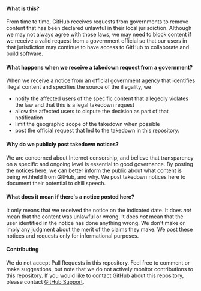 #### What is this?
From time to time, GitHub receives requests from governments to remove content that has been declared unlawful in their local jurisdiction. Although we may not always agree with those laws, we may need to block content if we receive a valid request from a government official so that our users in that jurisdiction may continue to have access to GitHub to collaborate and build software. 

#### What happens when we receive a takedown request from a government?
When we receive a notice from an official government agency that identifies illegal content and specifies the source of the illegality, we
- notify the affected users of the specific content that allegedly violates the law and that this is a legal takedown request
- allow the affected users to dispute the decision as part of that notification
- limit the geographic scope of the takedown when possible
- post the official request that led to the takedown in this repository. 

#### Why do we publicly post takedown notices?
We are concerned about Internet censorship, and believe that transparency on a specific and ongoing level is essential to good governance. By posting the notices here, we can better inform the public about what content is being withheld from GitHub, and why. We post takedown notices here to document their potential to chill speech.

#### What does it mean if there's a notice posted here?
It only means that we received the notice on the indicated date.  It does *not* mean that the content was unlawful or wrong. It does *not* mean that the user identified in the notice has done anything wrong. We don't make or imply any judgment about the merit of the claims they make. We post these notices and requests only for informational purposes.

#### Contributing
We do not accept Pull Requests in this repository. Feel free to comment or make suggestions, but note that we do not actively monitor contributions to this repository. If you would like to contact GitHub about this repository, please contact [GitHub Support](https://github.com/contact/).

